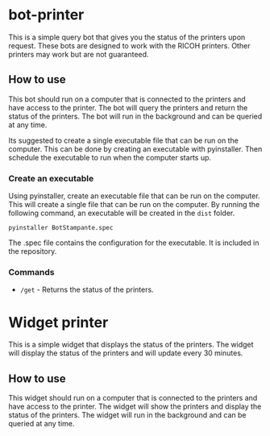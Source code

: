 # bot-printer

This is a simple query bot that gives you the status of the printers upon request. These bots are designed to work with the RICOH printers. Other printers may work but are not guaranteed.

## How to use

This bot should run on a computer that is connected to the printers and have access to the printer. The bot will query the printers and return the status of the printers. The bot will run in the background and can be queried at any time.

Its suggested to create a single executable file that can be run on the computer. This can be done by creating an executable with pyinstaller. Then schedule the executable to run when the computer starts up.

### Create an executable

Using pyinstaller, create an executable file that can be run on the computer. This will create a single file that can be run on the computer. By running the following command, an executable will be created in the `dist` folder.

``pyinstaller BotStampante.spec``

The .spec file contains the configuration for the executable. It is included in the repository.

### Commands

- `/get` - Returns the status of the printers.

# Widget printer

This is a simple widget that displays the status of the printers. The widget will display the status of the printers and will update every 30 minutes.

## How to use

This widget should run on a computer that is connected to the printers and have access to the printer. The widget will show the printers and display the status of the printers. The widget will run in the background and can be queried at any time.
